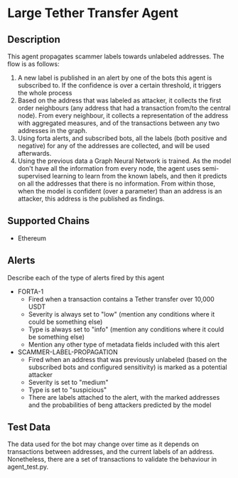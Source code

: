 # Large Tether Transfer Agent

## Description

This agent propagates scammer labels towards unlabeled addresses. The flow is as follows:
1. A new label is published in an alert by one of the bots this agent is subscribed to. If the confidence is over a certain threshold, it triggers the whole process
1. Based on the address that was labeled as attacker, it collects the first order neighbours (any address that had a transaction from/to the central node). From every neighbour, it collects a representation of the address with aggregated measures, and of the transactions between any two addresses in the graph.
1. Using forta alerts, and subscribed bots, all the labels (both positive and negative) for any of the addresses are collected, and will be used afterwards.
1. Using the previous data a Graph Neural Network is trained. As the model don't have all the information from every node, the agent uses semi-supervised learning to learn from the known labels, and then it predicts on all the addresses that there is no information. From within those, when the model is confident (over a parameter) than an address is an attacker, this address is the published as findings.
## Supported Chains

- Ethereum

## Alerts

Describe each of the type of alerts fired by this agent

- FORTA-1
  - Fired when a transaction contains a Tether transfer over 10,000 USDT
  - Severity is always set to "low" (mention any conditions where it could be something else)
  - Type is always set to "info" (mention any conditions where it could be something else)
  - Mention any other type of metadata fields included with this alert
- SCAMMER-LABEL-PROPAGATION
  - Fired when an address that was previously unlabeled (based on the subscribed bots and configured sensitivity)
  is marked as a potential attacker
  - Severity is set to "medium"
  - Type is set to "suspicious"
  - There are labels attached to the alert, with the marked addresses and the probabilities of beng attackers 
  predicted by the model

## Test Data

The data used for the bot may change over time as it depends on transactions between addresses, and the current labels of an address. Nonetheless, there are a set of transactions to validate the behaviour in agent_test.py. 
